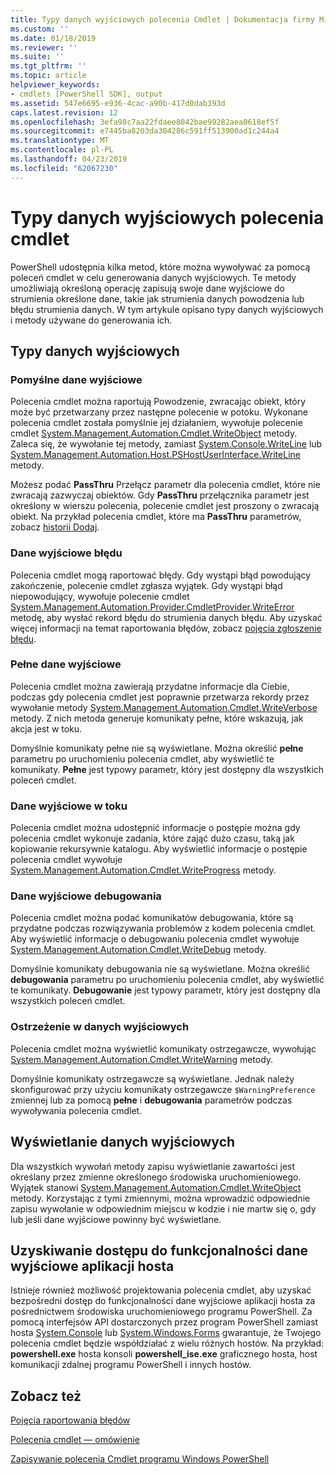 ```yaml
---
title: Typy danych wyjściowych polecenia Cmdlet | Dokumentacja firmy Microsoft
ms.custom: ''
ms.date: 01/18/2019
ms.reviewer: ''
ms.suite: ''
ms.tgt_pltfrm: ''
ms.topic: article
helpviewer_keywords:
- cmdlets [PowerShell SDK], output
ms.assetid: 547e6695-e936-4cac-a90b-417d0dab393d
caps.latest.revision: 12
ms.openlocfilehash: 3efa98c7aa22fdaee8042bae99282aea0618ef5f
ms.sourcegitcommit: e7445ba8203da304286c591ff513900ad1c244a4
ms.translationtype: MT
ms.contentlocale: pl-PL
ms.lasthandoff: 04/23/2019
ms.locfileid: "62067230"
---
```

# <a name="types-of-cmdlet-output"></a>Typy danych wyjściowych polecenia cmdlet

PowerShell udostępnia kilka metod, które można wywoływać za pomocą poleceń cmdlet w celu generowania danych wyjściowych. Te metody umożliwiają określoną operację zapisują swoje dane wyjściowe do strumienia określone dane, takie jak strumienia danych powodzenia lub błędu strumienia danych. W tym artykule opisano typy danych wyjściowych i metody używane do generowania ich.

## <a name="types-of-output"></a>Typy danych wyjściowych

### <a name="success-output"></a>Pomyślne dane wyjściowe

Polecenia cmdlet można raportują Powodzenie, zwracając obiekt, który może być przetwarzany przez następne polecenie w potoku. Wykonane polecenia cmdlet została pomyślnie jej działaniem, wywołuje polecenie cmdlet [System.Management.Automation.Cmdlet.WriteObject](/dotnet/api/System.Management.Automation.Cmdlet.WriteObject) metody. Zaleca się, że wywołanie tej metody, zamiast [System.Console.WriteLine](/dotnet/api/System.Console.WriteLine) lub [System.Management.Automation.Host.PSHostUserInterface.WriteLine](/dotnet/api/System.Management.Automation.Host.PSHostUserInterface.WriteLine) metody.

Możesz podać **PassThru** Przełącz parametr dla polecenia cmdlet, które nie zwracają zazwyczaj obiektów.
Gdy **PassThru** przełącznika parametr jest określony w wierszu polecenia, polecenie cmdlet jest proszony o zwracają obiekt. Na przykład polecenia cmdlet, które ma **PassThru** parametrów, zobacz [historii Dodaj](/powershell/module/Microsoft.PowerShell.Core/Add-History).

### <a name="error-output"></a>Dane wyjściowe błędu

Polecenia cmdlet mogą raportować błędy. Gdy wystąpi błąd powodujący zakończenie, polecenie cmdlet zgłasza wyjątek. Gdy wystąpi błąd niepowodujący, wywołuje polecenie cmdlet [System.Management.Automation.Provider.CmdletProvider.WriteError](/dotnet/api/System.Management.Automation.Provider.CmdletProvider.WriteError) metodę, aby wysłać rekord błędu do strumienia danych błędu. Aby uzyskać więcej informacji na temat raportowania błędów, zobacz [pojęcia zgłoszenie błędu](./error-reporting-concepts.md).

### <a name="verbose-output"></a>Pełne dane wyjściowe

Polecenia cmdlet można zawierają przydatne informacje dla Ciebie, podczas gdy polecenia cmdlet jest poprawnie przetwarza rekordy przez wywołanie metody [System.Management.Automation.Cmdlet.WriteVerbose](/dotnet/api/System.Management.Automation.Cmdlet.WriteVerbose) metody. Z nich metoda generuje komunikaty pełne, które wskazują, jak akcja jest w toku.

Domyślnie komunikaty pełne nie są wyświetlane. Można określić **pełne** parametru po uruchomieniu polecenia cmdlet, aby wyświetlić te komunikaty. **Pełne** jest typowy parametr, który jest dostępny dla wszystkich poleceń cmdlet.

### <a name="progress-output"></a>Dane wyjściowe w toku

Polecenia cmdlet można udostępnić informacje o postępie można gdy polecenia cmdlet wykonuje zadania, które zająć dużo czasu, taką jak kopiowanie rekursywnie katalogu. Aby wyświetlić informacje o postępie polecenia cmdlet wywołuje [System.Management.Automation.Cmdlet.WriteProgress](/dotnet/api/System.Management.Automation.Cmdlet.WriteProgress) metody.

### <a name="debug-output"></a>Dane wyjściowe debugowania

Polecenia cmdlet można podać komunikatów debugowania, które są przydatne podczas rozwiązywania problemów z kodem polecenia cmdlet. Aby wyświetlić informacje o debugowaniu polecenia cmdlet wywołuje [System.Management.Automation.Cmdlet.WriteDebug](/dotnet/api/System.Management.Automation.Cmdlet.WriteDebug) metody.

Domyślnie komunikaty debugowania nie są wyświetlane. Można określić **debugowania** parametru po uruchomieniu polecenia cmdlet, aby wyświetlić te komunikaty. **Debugowanie** jest typowy parametr, który jest dostępny dla wszystkich poleceń cmdlet.

### <a name="warning-output"></a>Ostrzeżenie w danych wyjściowych

Polecenia cmdlet można wyświetlić komunikaty ostrzegawcze, wywołując [System.Management.Automation.Cmdlet.WriteWarning](/dotnet/api/System.Management.Automation.Cmdlet.WriteWarning) metody.

Domyślnie komunikaty ostrzegawcze są wyświetlane. Jednak należy skonfigurować przy użyciu komunikaty ostrzegawcze `$WarningPreference` zmiennej lub za pomocą **pełne** i **debugowania** parametrów podczas wywoływania polecenia cmdlet.

## <a name="displaying-output"></a>Wyświetlanie danych wyjściowych

Dla wszystkich wywołań metody zapisu wyświetlanie zawartości jest określany przez zmienne określonego środowiska uruchomieniowego. Wyjątek stanowi [System.Management.Automation.Cmdlet.WriteObject](/dotnet/api/System.Management.Automation.Cmdlet.WriteObject) metody. Korzystając z tymi zmiennymi, można wprowadzić odpowiednie zapisu wywołanie w odpowiednim miejscu w kodzie i nie martw się o, gdy lub jeśli dane wyjściowe powinny być wyświetlane.

## <a name="accessing-the-output-functionality-of-a-host-application"></a>Uzyskiwanie dostępu do funkcjonalności dane wyjściowe aplikacji hosta

Istnieje również możliwość projektowania polecenia cmdlet, aby uzyskać bezpośredni dostęp do funkcjonalności dane wyjściowe aplikacji hosta za pośrednictwem środowiska uruchomieniowego programu PowerShell. Za pomocą interfejsów API dostarczonych przez program PowerShell zamiast hosta [System.Console](/dotnet/api/System.Console) lub [System.Windows.Forms](/dotnet/api/System.Windows.Forms) gwarantuje, że Twojego polecenia cmdlet będzie współdziałać z wielu różnych hostów. Na przykład: **powershell.exe** hosta konsoli **powershell_ise.exe** graficznego hosta, host komunikacji zdalnej programu PowerShell i innych hostów.

## <a name="see-also"></a>Zobacz też

[Pojęcia raportowania błędów](./error-reporting-concepts.md)

[Polecenia cmdlet — omówienie](./cmdlet-overview.md)

[Zapisywanie polecenia Cmdlet programu Windows PowerShell](./writing-a-windows-powershell-cmdlet.md)
